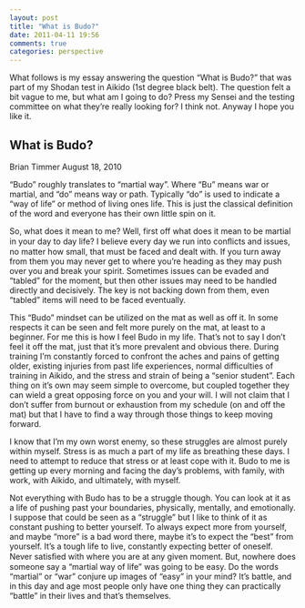 ```yaml
---
layout: post
title: "What is Budo?"
date: 2011-04-11 19:56
comments: true
categories: perspective
---
```

What follows is my essay answering the question “What is Budo?” that was part of my Shodan test in Aikido (1st degree black belt). The question felt a bit vague to me, but what am I going to do? Press my Sensei and the testing committee on what they’re really looking for? I think not. Anyway I hope you like it.

## What is Budo?

Brian Timmer
August 18, 2010

“Budo” roughly translates to “martial way”. Where “Bu” means war or martial, and “do” means way or path. Typically “do” is used to indicate a “way of life” or method of living ones life. This is just the classical definition of the word and everyone has their own little spin on it.

So, what does it mean to me? Well, first off what does it mean to be martial in your day to day life? I believe every day we run into conﬂicts and issues, no matter how small, that must be faced and dealt with. If you turn away from them you may never get to where youʼre heading as they may push over you and break your spirit. Sometimes issues can be evaded and “tabled” for the moment, but then other issues may need to be handled directly and decisively. The key is not backing down from them, even “tabled” items will need to be faced eventually.

This “Budo” mindset can be utilized on the mat as well as off it. In some respects it can be seen and felt more purely on the mat, at least to a beginner. For me this is how I feel Budo in my life. Thatʼs not to say I donʼt feel it off the mat, just that itʼs more prevalent and obvious there. During training Iʼm constantly forced to confront the aches and pains of getting older, existing injuries from past life experiences, normal difficulties of training in Aikido, and the stress and strain of being a “senior student”. Each thing on itʼs own may seem simple to overcome, but coupled together they can wield a great opposing force on you and your will. I will not claim that I donʼt suffer from burnout or exhaustion from my schedule (on and off the mat) but that I have to find a way through those things to keep moving forward.

I know that Iʼm my own worst enemy, so these struggles are almost purely within myself. Stress is as much a part of my life as breathing these days. I need to attempt to reduce that stress or at least cope with it. Budo to me is getting up every morning and facing the dayʼs problems, with family, with work, with Aikido, and ultimately, with myself.

Not everything with Budo has to be a struggle though. You can look at it as a life of pushing past your boundaries, physically, mentally, and emotionally. I suppose that could be seen as a “struggle” but I like to think of it as constant pushing to better yourself. To always expect more from yourself, and maybe “more” is a bad word there, maybe itʼs to expect the “best” from yourself. Itʼs a tough life to live, constantly expecting better of oneself. Never satisﬁed with where you are at any given moment. But, nowhere does someone say a “martial way of life” was going to be easy. Do the words “martial” or “war” conjure up images of “easy” in your mind? Itʼs battle, and in this day and age most people only have one thing they can practically “battle” in their lives and thatʼs themselves.